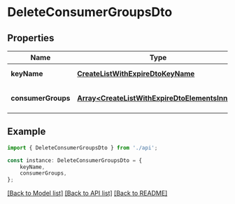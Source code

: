 # DeleteConsumerGroupsDto


## Properties

Name | Type | Description | Notes
------------ | ------------- | ------------- | -------------
**keyName** | [**CreateListWithExpireDtoKeyName**](CreateListWithExpireDtoKeyName.md) |  | [default to undefined]
**consumerGroups** | [**Array&lt;CreateListWithExpireDtoElementsInner&gt;**](CreateListWithExpireDtoElementsInner.md) | Consumer group names | [default to undefined]

## Example

```typescript
import { DeleteConsumerGroupsDto } from './api';

const instance: DeleteConsumerGroupsDto = {
    keyName,
    consumerGroups,
};
```

[[Back to Model list]](../README.md#documentation-for-models) [[Back to API list]](../README.md#documentation-for-api-endpoints) [[Back to README]](../README.md)

